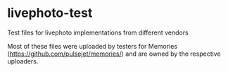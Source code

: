 # livephoto-test
Test files for livephoto implementations from different vendors

Most of these files were uploaded by testers for Memories (https://github.com/pulsejet/memories/) and are owned by the respective uploaders.

